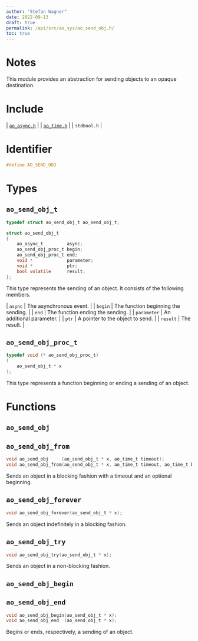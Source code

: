 ```yaml
---
author: "Stefan Wagner"
date: 2022-09-13
draft: true
permalink: /api/src/ao_sys/ao_send_obj.h/
toc: true
---
```


# Notes

This module provides an abstraction for sending objects to an opaque destination.

# Include

| [`ao_async.h`](ao_async.h.md) |
| [`ao_time.h`](ao_time.h.md) |
| `stdbool.h` |

# Identifier

```c
#define AO_SEND_OBJ
```

# Types

## `ao_send_obj_t`

```c
typedef struct ao_send_obj_t ao_send_obj_t;
```

```c
struct ao_send_obj_t
{
    ao_async_t         async;
    ao_send_obj_proc_t begin;
    ao_send_obj_proc_t end;
    void *             parameter;
    void *             ptr;
    bool volatile      result;
};
```

This type represents the sending of an object. It consists of the following members.

| `async` | The asynchronous event. |
| `begin` | The function beginning the sending. |
| `end` | The function ending the sending. |
| `parameter` | An additional parameter. |
| `ptr` | A pointer to the object to send. |
| `result` | The result. |

## `ao_send_obj_proc_t`

```c
typedef void (* ao_send_obj_proc_t)
(
    ao_send_obj_t * x
);
```

This type represents a function beginning or ending a sending of an object.

# Functions

## `ao_send_obj`
## `ao_send_obj_from`

```c
void ao_send_obj     (ao_send_obj_t * x, ao_time_t timeout);
void ao_send_obj_from(ao_send_obj_t * x, ao_time_t timeout, ao_time_t beginning);
```

Sends an object in a blocking fashion with a timeout and an optional beginning.

## `ao_send_obj_forever`

```c
void ao_send_obj_forever(ao_send_obj_t * x);
```

Sends an object indefinitely in a blocking fashion.

## `ao_send_obj_try`

```c
void ao_send_obj_try(ao_send_obj_t * x);
```

Sends an object in a non-blocking fashion.

## `ao_send_obj_begin`
## `ao_send_obj_end`

```c
void ao_send_obj_begin(ao_send_obj_t * x);
void ao_send_obj_end  (ao_send_obj_t * x);
```

Begins or ends, respectively, a sending of an object.
